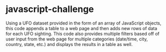 # javascript-challenge

Using a UFO dataset provided in the form of an array of JavaScript objects, this code appends a table to a web page and then adds new rows of data for each UFO sighting. This code also provides multiple filters based off of user input from the web page for multiple categories (date/time, city, country, state, etc.) and displays the results in a table as well.
